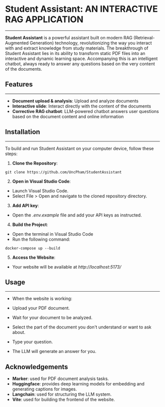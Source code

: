 # Student Assistant: AN INTERACTIVE RAG APPLICATION

---

**Student Assistant** is a powerful assistant built on modern RAG (Retrieval-Augmented Generation) technology, revolutionizing the way you interact with and extract knowledge from study materials. 
The breakthrough of Student Assistant lies in its ability to transform static PDF files into an interactive and dynamic learning space. Accompanying this is an intelligent chatbot, always ready to answer any questions based on the very content of the documents.


## Features
---
+ **Document upload & analysis**: Upload and analyze documents  
+ **Interactive slide**: Interact directly with the content of the documents  
+ **Corrective RAG chatbot**: LLM-powered chatbot answers user questions based on the document content and online information

## Installation
---
To build and run Student Assistant on your computer device, follow these steps:

1. **Clone the Repository**:
```
git clone https://github.com/UncPham/StudentAssistant
```
2. **Open in Visual Studio Code**:
+ Launch Visual Studio Code.
+ Select File > Open and navigate to the cloned repository directory.
3. **Add API key**:
+ Open the *.env.example* file and add your API keys as instructed.
4. **Build the Project**:
+ Open the terminal in Visual Studio Code
+ Run the following command:
```
docker-compose up --build
```
5. **Access the Website**:
+ Your website will be available at *http://localhost:5173/*

## Usage
---
+ When the website is working:

+ Upload your PDF document.

+ Wait for your document to be analyzed.

+ Select the part of the document you don't understand or want to ask about.

+ Type your question.

+ The LLM will generate an answer for you.

## Acknowledgements
+ **Marker**: used for PDF document analysis tasks.
+ **Huggingface**: provides deep learning models for embedding and generating captions for images.
+ **Langchain**: used for structuring the LLM system.
+ **Vite**: used for building the frontend of the website.